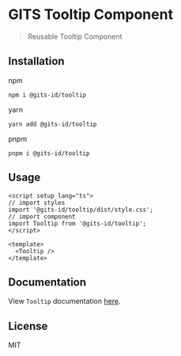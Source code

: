 # GITS Tooltip Component

> Reusable Tooltip Component

## Installation

npm

```
npm i @gits-id/tooltip
```

yarn

```
yarn add @gits-id/tooltip
```

pnpm

```
pnpm i @gits-id/tooltip
```

## Usage

```vue
<script setup lang="ts">
// import styles
import '@gits-id/tooltip/dist/style.css';
// import component
import Tooltip from '@gits-id/tooltip';
</script>

<template>
  <Tooltip />
</template>
```

## Documentation

View `Tooltip` documentation [here](https://gits-ui.web.app/?path=/story/components-tooltip--default).

## License

MIT
